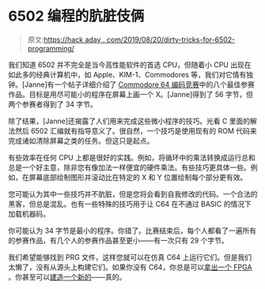 # 6502 编程的肮脏伎俩

> 原文:[https://hack aday . com/2019/08/20/dirty-tricks-for-6502-programming/](https://hackaday.com/2019/08/20/dirty-tricks-for-6502-programming/)

我们知道 6502 并不完全是当今高性能软件的首选 CPU，但随着小 CPU 出现在如此多的经典计算机中，如 Apple、KIM-1、Commodores 等，我们对它情有独钟。[Janne]有一个帖子详细介绍了 [Commodore 64 编码竞赛](https://nurpax.github.io/posts/2019-08-18-dirty-tricks-6502-programmers-use.html)中的八个最佳参赛作品。目标是用尽可能小的程序在屏幕上画一个 X。[Janne]得到了 56 字节，但两个参赛者得到了 34 字节。

除了结果，[Janne]还揭露了人们用来完成这些微小程序的技巧。光看 C 里面的解法然后 6502 汇编就有指导意义了。很自然，一个技巧是使用现有的 ROM 代码来完成诸如清除屏幕之类的任务。但这只是起点。

有些效率在任何 CPU 上都是很好的实践。例如，将循环中的乘法转换成运行总和总是一个好主意，除非您有像加法一样便宜的硬件乘法。有些技巧更具体一些。例如，在屏幕底部绘制图形并滚动比在特定的 X 和 Y 位置绘制每个部分更有效。

您可能认为其中一些技巧并不肮脏，但是您将会看到自我修改的代码。一个合法的黑客，但总是混乱。也有一些特殊的技巧用于让 C64 在不通过 BASIC 的情况下加载机器码。

你可能认为 34 字节是最小的程序。你错了。比赛结束后，每个人都看了一遍所有的参赛作品，有几个人的参赛作品甚至更小——有一次只有 29 个字节。

我们希望能够找到 PRG 文件，这样您就可以在仿真 C64 上运行它们。但是我们太懒了，没有从源头上构建它们。如果你没有 C64，你总是可以[拿出一个 FPGA](https://hackaday.com/2019/06/23/the-benefits-of-restoring-a-c64-with-a-modern-fpga-board/) 。你甚至可以[建造一个新的](https://hackaday.com/2019/03/12/its-raining-brand-new-commodore-64s/)——真的。